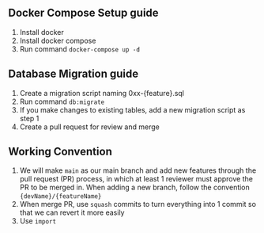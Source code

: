## Docker Compose Setup guide

1. Install docker
2. Install docker compose
3. Run command ```docker-compose up -d```

## Database Migration guide
1. Create a migration script naming 0xx-{feature}.sql
2. Run command  ```db:migrate```
3. If you make changes to existing tables, add a new migration script as step 1
4. Create a pull request for review and merge

## Working Convention
1. We will make `main` as our main branch and add new features through the pull request (PR) process, in which at least 1 reviewer must approve the PR to be merged in. When adding a new branch, follow the convention `{devName}/{featureName}`
2. When merge PR, use `squash` commits to turn everything into 1 commit so that we can revert it more easily
3. Use `import`
